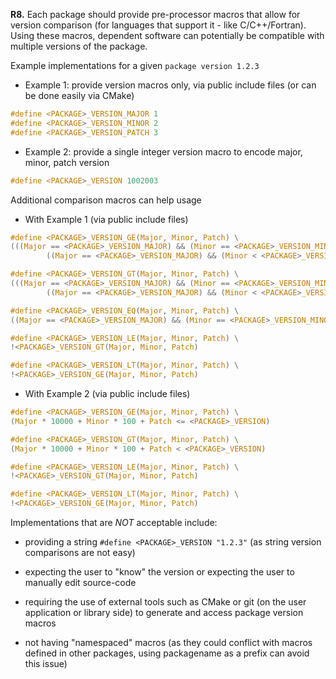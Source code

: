 **R8.** Each package should provide pre-processor macros that allow for version
comparison (for languages that support it - like C/C++/Fortran).
Using these macros, dependent software can potentially be compatible
with multiple versions of the package.

Example implementations for a given `package version 1.2.3`

- Example 1: provide version macros only, via public include files (or can be done easily via CMake)
```C
#define <PACKAGE>_VERSION_MAJOR 1
#define <PACKAGE>_VERSION_MINOR 2
#define <PACKAGE>_VERSION_PATCH 3
```

- Example 2: provide  a single integer version macro to encode major, minor, patch version
```C
#define <PACKAGE>_VERSION 1002003
```
Additional comparison macros can help usage

- With Example 1 (via public include files)
```C
#define <PACKAGE>_VERSION_GE(Major, Minor, Patch) \
(((Major == <PACKAGE>_VERSION_MAJOR) && (Minor == <PACKAGE>_VERSION_MINOR) && (Patch <= <PACKAGE>_VERSION_PATCH)) || \
        ((Major == <PACKAGE>_VERSION_MAJOR) && (Minor < <PACKAGE>_VERSION_MINOR)) || (Major < <PACKAGE>_VERSION_MAJOR))

#define <PACKAGE>_VERSION_GT(Major, Minor, Patch) \
(((Major == <PACKAGE>_VERSION_MAJOR) && (Minor == <PACKAGE>_VERSION_MINOR) && (Patch < <PACKAGE>_VERSION_PATCH)) || \
        ((Major == <PACKAGE>_VERSION_MAJOR) && (Minor < <PACKAGE>_VERSION_MINOR)) || (Major < <PACKAGE>_VERSION_MAJOR))

#define <PACKAGE>_VERSION_EQ(Major, Minor, Patch) \
((Major == <PACKAGE>_VERSION_MAJOR) && (Minor == <PACKAGE>_VERSION_MINOR) && (Patch == <PACKAGE>_VERSION_PATCH))

#define <PACKAGE>_VERSION_LE(Major, Minor, Patch) \
!<PACKAGE>_VERSION_GT(Major, Minor, Patch)

#define <PACKAGE>_VERSION_LT(Major, Minor, Patch) \
!<PACKAGE>_VERSION_GE(Major, Minor, Patch)
```

- With Example 2 (via public include files)

```C
#define <PACKAGE>_VERSION_GE(Major, Minor, Patch) \
(Major * 10000 + Minor * 100 + Patch <= <PACKAGE>_VERSION)

#define <PACKAGE>_VERSION_GT(Major, Minor, Patch) \
(Major * 10000 + Minor * 100 + Patch < <PACKAGE>_VERSION)

#define <PACKAGE>_VERSION_LE(Major, Minor, Patch) \
!<PACKAGE>_VERSION_GT(Major, Minor, Patch)

#define <PACKAGE>_VERSION_LT(Major, Minor, Patch) \
!<PACKAGE>_VERSION_GE(Major, Minor, Patch)
```

Implementations that are *NOT* acceptable include:

- providing a string `#define <PACKAGE>_VERSION "1.2.3"` (as string version comparisons are not easy)

- expecting the user to "know" the version or expecting the user to manually edit source-code

- requiring the use of external tools such as CMake or git (on the user application or library side) to generate and access package version macros

- not having "namespaced" macros (as they could conflict with macros defined in other packages, using packagename as a prefix can avoid this issue)
